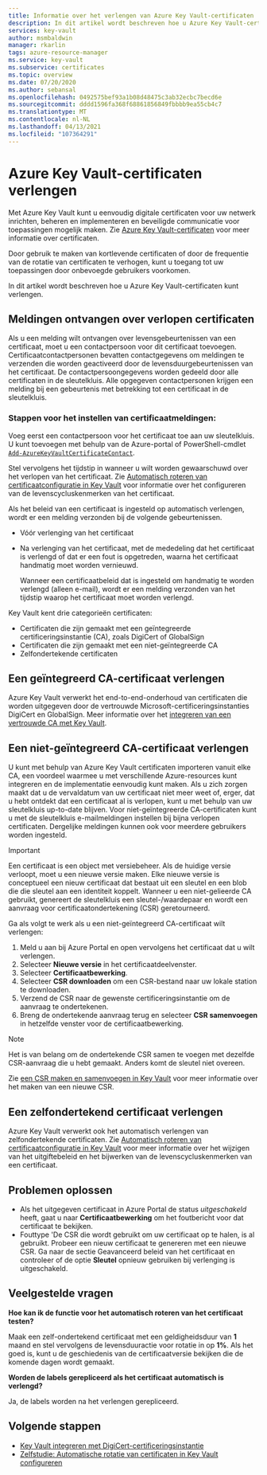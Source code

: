 ```yaml
---
title: Informatie over het verlengen van Azure Key Vault-certificaten
description: In dit artikel wordt beschreven hoe u Azure Key Vault-certificaten kunt verlengen.
services: key-vault
author: msmbaldwin
manager: rkarlin
tags: azure-resource-manager
ms.service: key-vault
ms.subservice: certificates
ms.topic: overview
ms.date: 07/20/2020
ms.author: sebansal
ms.openlocfilehash: 0492575bef93a1b08d48475c3ab32ecbc7becd6e
ms.sourcegitcommit: dddd1596fa368f68861856849fbbbb9ea55cb4c7
ms.translationtype: MT
ms.contentlocale: nl-NL
ms.lasthandoff: 04/13/2021
ms.locfileid: "107364291"
---
```

# <a name="renew-your-azure-key-vault-certificates"></a>Azure Key Vault-certificaten verlengen

Met Azure Key Vault kunt u eenvoudig digitale certificaten voor uw netwerk inrichten, beheren en implementeren en beveiligde communicatie voor toepassingen mogelijk maken. Zie [Azure Key Vault-certificaten](./about-certificates.md) voor meer informatie over certificaten.

Door gebruik te maken van kortlevende certificaten of door de frequentie van de rotatie van certificaten te verhogen, kunt u toegang tot uw toepassingen door onbevoegde gebruikers voorkomen.

In dit artikel wordt beschreven hoe u Azure Key Vault-certificaten kunt verlengen.

## <a name="get-notified-about-certificate-expiration"></a>Meldingen ontvangen over verlopen certificaten
Als u een melding wilt ontvangen over levensgebeurtenissen van een certificaat, moet u een contactpersoon voor dit certificaat toevoegen. Certificaatcontactpersonen bevatten contactgegevens om meldingen te verzenden die worden geactiveerd door de levensduurgebeurtenissen van het certificaat. De contactpersoongegevens worden gedeeld door alle certificaten in de sleutelkluis. Alle opgegeven contactpersonen krijgen een melding bij een gebeurtenis met betrekking tot een certificaat in de sleutelkluis.

### <a name="steps-to-set-certificate-notifications"></a>Stappen voor het instellen van certificaatmeldingen:
Voeg eerst een contactpersoon voor het certificaat toe aan uw sleutelkluis. U kunt toevoegen met behulp van de Azure-portal of PowerShell-cmdlet [`Add-AzureKeyVaultCertificateContact`](/powershell/module/azurerm.keyvault/add-azurekeyvaultcertificatecontact).

Stel vervolgens het tijdstip in wanneer u wilt worden gewaarschuwd over het verlopen van het certificaat. Zie [Automatisch roteren van certificaatconfiguratie in Key Vault](./tutorial-rotate-certificates.md#update-lifecycle-attributes-of-a-stored-certificate) voor informatie over het configureren van de levenscycluskenmerken van het certificaat.

Als het beleid van een certificaat is ingesteld op automatisch verlengen, wordt er een melding verzonden bij de volgende gebeurtenissen.

- Vóór verlenging van het certificaat
- Na verlenging van het certificaat, met de mededeling dat het certificaat is verlengd of dat er een fout is opgetreden, waarna het certificaat handmatig moet worden vernieuwd.  

  Wanneer een certificaatbeleid dat is ingesteld om handmatig te worden verlengd (alleen e-mail), wordt er een melding verzonden van het tijdstip waarop het certificaat moet worden verlengd.  

Key Vault kent drie categorieën certificaten:
-    Certificaten die zijn gemaakt met een geïntegreerde certificeringsinstantie (CA), zoals DigiCert of GlobalSign
-    Certificaten die zijn gemaakt met een niet-geïntegreerde CA
-    Zelfondertekende certificaten

## <a name="renew-an-integrated-ca-certificate"></a>Een geïntegreerd CA-certificaat verlengen 
Azure Key Vault verwerkt het end-to-end-onderhoud van certificaten die worden uitgegeven door de vertrouwde Microsoft-certificeringsinstanties DigiCert en GlobalSign. Meer informatie over het [integreren van een vertrouwde CA met Key Vault](./how-to-integrate-certificate-authority.md).

## <a name="renew-a-nonintegrated-ca-certificate"></a>Een niet-geïntegreerd CA-certificaat verlengen 
U kunt met behulp van Azure Key Vault certificaten importeren vanuit elke CA, een voordeel waarmee u met verschillende Azure-resources kunt integreren en de implementatie eenvoudig kunt maken. Als u zich zorgen maakt dat u de vervaldatum van uw certificaat niet meer weet of, erger, dat u hebt ontdekt dat een certificaat al is verlopen, kunt u met behulp van uw sleutelkluis up-to-date blijven. Voor niet-geïntegreerde CA-certificaten kunt u met de sleutelkluis e-mailmeldingen instellen bij bijna verlopen certificaten. Dergelijke meldingen kunnen ook voor meerdere gebruikers worden ingesteld.

> [!IMPORTANT]
> Een certificaat is een object met versiebeheer. Als de huidige versie verloopt, moet u een nieuwe versie maken. Elke nieuwe versie is conceptueel een nieuw certificaat dat bestaat uit een sleutel en een blob die die sleutel aan een identiteit koppelt. Wanneer u een niet-gelieerde CA gebruikt, genereert de sleutelkluis een sleutel-/waardepaar en wordt een aanvraag voor certificaatondertekening (CSR) geretourneerd.

Ga als volgt te werk als u een niet-geïntegreerd CA-certificaat wilt verlengen:

1. Meld u aan bij Azure Portal en open vervolgens het certificaat dat u wilt verlengen.
1. Selecteer **Nieuwe versie** in het certificaatdeelvenster.
1. Selecteer **Certificaatbewerking**.
1. Selecteer **CSR downloaden** om een CSR-bestand naar uw lokale station te downloaden.
1. Verzend de CSR naar de gewenste certificeringsinstantie om de aanvraag te ondertekenen.
1. Breng de ondertekende aanvraag terug en selecteer **CSR samenvoegen** in hetzelfde venster voor de certificaatbewerking.

> [!NOTE]
> Het is van belang om de ondertekende CSR samen te voegen met dezelfde CSR-aanvraag die u hebt gemaakt. Anders komt de sleutel niet overeen.

Zie [een CSR maken en samenvoegen in Key Vault]( https://docs.microsoft.com/azure/key-vault/certificates/create-certificate-signing-request#azure-portal) voor meer informatie over het maken van een nieuwe CSR.

## <a name="renew-a-self-signed-certificate"></a>Een zelfondertekend certificaat verlengen

Azure Key Vault verwerkt ook het automatisch verlengen van zelfondertekende certificaten. Zie [Automatisch roteren van certificaatconfiguratie in Key Vault](./tutorial-rotate-certificates.md#update-lifecycle-attributes-of-a-stored-certificate) voor meer informatie over het wijzigen van het uitgiftebeleid en het bijwerken van de levenscycluskenmerken van een certificaat.

## <a name="troubleshoot"></a>Problemen oplossen
* Als het uitgegeven certificaat in Azure Portal de status *uitgeschakeld* heeft, gaat u naar **Certificaatbewerking** om het foutbericht voor dat certificaat te bekijken.
* Fouttype 'De CSR die wordt gebruikt om uw certificaat op te halen, is al gebruikt. Probeer een nieuw certificaat te genereren met een nieuwe CSR.
  Ga naar de sectie Geavanceerd beleid van het certificaat en controleer of de optie **Sleutel** opnieuw gebruiken bij verlenging is uitgeschakeld.


## <a name="frequently-asked-questions"></a>Veelgestelde vragen

**Hoe kan ik de functie voor het automatisch roteren van het certificaat testen?**

Maak een zelf-ondertekend certificaat met een geldigheidsduur van **1** maand en stel vervolgens de levensduuractie voor rotatie in op **1%**. Als het goed is, kunt u de geschiedenis van de certificaatversie bekijken die de komende dagen wordt gemaakt.
  
**Worden de labels gerepliceerd als het certificaat automatisch is verlengd?**

Ja, de labels worden na het verlengen gerepliceerd.

## <a name="next-steps"></a>Volgende stappen
*    [Key Vault integreren met DigiCert-certificeringsinstantie](how-to-integrate-certificate-authority.md)
*    [Zelfstudie: Automatische rotatie van certificaten in Key Vault configureren](tutorial-rotate-certificates.md)
